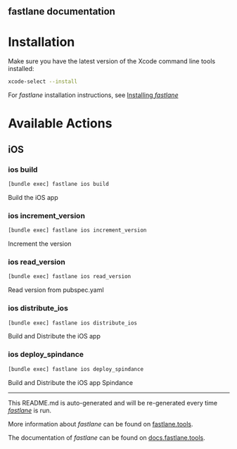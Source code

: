 fastlane documentation
----

# Installation

Make sure you have the latest version of the Xcode command line tools installed:

```sh
xcode-select --install
```

For _fastlane_ installation instructions, see [Installing _fastlane_](https://docs.fastlane.tools/#installing-fastlane)

# Available Actions

## iOS

### ios build

```sh
[bundle exec] fastlane ios build
```

Build the iOS app

### ios increment_version

```sh
[bundle exec] fastlane ios increment_version
```

Increment the version

### ios read_version

```sh
[bundle exec] fastlane ios read_version
```

Read version from pubspec.yaml

### ios distribute_ios

```sh
[bundle exec] fastlane ios distribute_ios
```

Build and Distribute the iOS app

### ios deploy_spindance

```sh
[bundle exec] fastlane ios deploy_spindance
```

Build and Distribute the iOS app Spindance

----

This README.md is auto-generated and will be re-generated every time [_fastlane_](https://fastlane.tools) is run.

More information about _fastlane_ can be found on [fastlane.tools](https://fastlane.tools).

The documentation of _fastlane_ can be found on [docs.fastlane.tools](https://docs.fastlane.tools).
